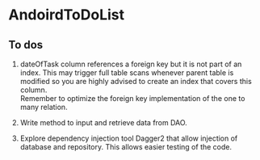 # AndoirdToDoList

## To dos 
1. dateOfTask column references a foreign key but it is not part of an index. This may trigger full table scans whenever parent table is modified so you are highly advised to create an index that covers this column.  
   Remember to optimize the foreign key implementation of the one to many relation. 

2. Write method to input and retrieve data from DAO.

3. Explore dependency injection tool Dagger2 that allow injection of database and repository. This allows easier testing of the code.
